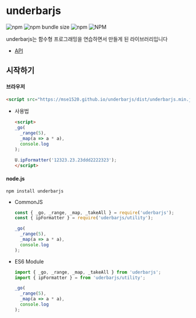 # underbarjs
![npm](https://img.shields.io/npm/v/underbarjs)
![npm bundle size](https://img.shields.io/bundlephobia/minzip/underbarjs)
![npm](https://img.shields.io/npm/dt/underbarjs)
![NPM](https://img.shields.io/npm/l/underbarjs)

underbarjs는 함수형 프로그래밍을 연습하면서 만들게 된 라이브러리입니다
- [API](./docs/api.md)

## 시작하기
#### 브라우저
```html
<script src="https://mse1520.github.io/underbarjs/dist/underbarjs.min.js"></script>
```
- 사용법
  ```html
  <script>
  _go(
    _range(5),
    _map(a => a * a),
    console.log
  );

  U.ipFormatter('12323.23.23ddd2222323');
  </script>
  ```

#### node.js
```
npm install underbarjs
```
- CommonJS
  ```javascript
  const { _go, _range, _map, _takeAll } = require('uderbarjs');
  const { ipFormatter } = require('uderbarjs/utility');
  
  _go(
    _range(5),
    _map(a => a * a),
    console.log
  );
  ```
- ES6 Module
  ```javascript
  import { _go, _range, _map, _takeAll } from 'uderbarjs';
  import { ipFormatter } = from 'uderbarjs/utility';
  
  _go(
    _range(5),
    _map(a => a * a),
    console.log
  );
  ```